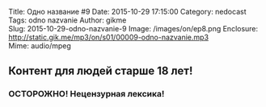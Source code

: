 Title: Одно название #9
Date: 2015-10-29 17:15:00
Category: nedocast  
Tags: odno nazvanie
Author: gikme  
Slug: 2015-10-29-odno-nazvanie-9
Image: /images/on/ep8.png
Enclosure: http://static.gik.me/mp3/on/s01/00009-odno-nazvanie.mp3  
Mime: audio/mpeg

## Контент для людей старше 18 лет!

### ОСТОРОЖНО! Нецензурная лексика!
